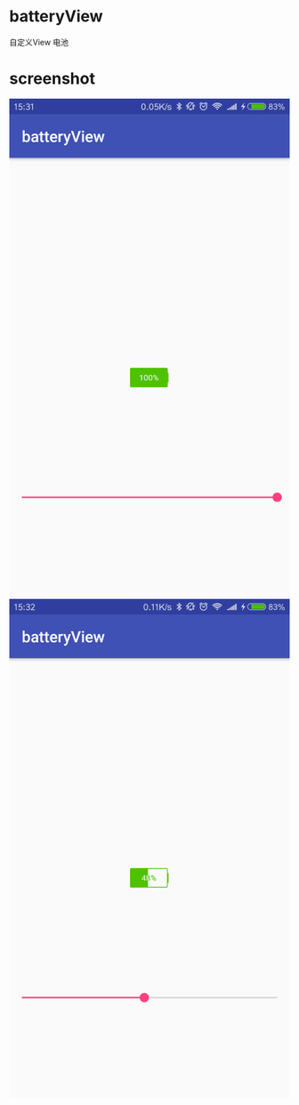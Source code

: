 # batteryView
自定义View 电池

# screenshot
![](https://github.com/dxsdyhm/batteryView/blob/master/screenshot/device-2018-04-28-153206.png)
![](https://github.com/dxsdyhm/batteryView/blob/master/screenshot/device-2018-04-28-153235.png)

